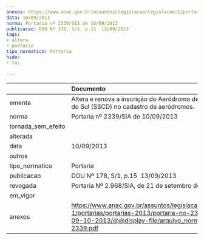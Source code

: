 ```yaml
---
anexos: https://www.anac.gov.br/assuntos/legislacao/legislacao-1/portarias/portarias-2013/portaria-no-2339-sia-de-09-10-2013/@@display-file/arquivo_norma/PA2013-2339.pdf
data: 10/09/2013
norma: Portaria nº 2339/SIA de 10/09/2013
publicacao: DOU Nº 178, S/1, p.15  13/09/2013
tags:
- altera
- portaria
tipo_normatico: Portaria
hide: 
- toc 
 
---
```


|                    | Documento                                                                                                                                                         |
|:-------------------|:------------------------------------------------------------------------------------------------------------------------------------------------------------------|
| ementa             | Altera e renova a inscrição do Aeródromo de Chapadão do Sul (SSCD) no cadastro de aeródromos.                                                                     |
| norma              | Portaria nº 2339/SIA de 10/09/2013                                                                                                                                |
| tornada_sem_efeito |                                                                                                                                                                   |
| alterada           |                                                                                                                                                                   |
| data               | 10/09/2013                                                                                                                                                        |
| outros             |                                                                                                                                                                   |
| tipo_normatico     | Portaria                                                                                                                                                          |
| publicacao         | DOU Nº 178, S/1, p.15  13/09/2013                                                                                                                                 |
| revogada           | Portaria Nº 2.968/SIA, de 21 de setembro de 2018                                                                                                                  |
| em_vigor           |                                                                                                                                                                   |
| anexos             | https://www.anac.gov.br/assuntos/legislacao/legislacao-1/portarias/portarias-2013/portaria-no-2339-sia-de-09-10-2013/@@display-file/arquivo_norma/PA2013-2339.pdf |